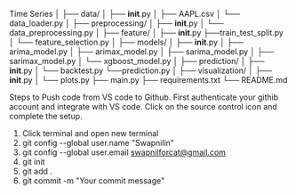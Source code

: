

Time Series
│
├── data/
│   ├── __init__.py
│   ├── AAPL.csv
│   └── data_loader.py
│
├── preprocessing/
│   ├── __init__.py
│   └── data_preprocessing.py
│
├── feature/
│   ├── __init__.py
    ├──train_test_split.py
│   └── feature_selection.py
│
├── models/
│   ├── __init__.py
│   ├── arima_model.py
│   ├── arimax_model.py
│   ├── sarima_model.py
│   ├── sarimax_model.py
│   └── xgboost_model.py
│
├── prediction/
│   ├── __init__.py
│   └── backtest.py
    └──prediction.py
│
├── visualization/
│   ├── __init__.py
│   └── plots.py
├── main.py
├── requirements.txt
└── README.md

Steps to Push code from VS code to Github.
First authenticate your githib account and integrate with VS code. Click on the source control icon and complete the setup.
1. Click terminal and open new terminal
2. git config --global user.name "Swapnilin"
3. git config --global user.email swapnilforcat@gmail.com
4. git init
5. git add .
6. git commit -m "Your commit message"